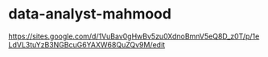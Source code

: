 # data-analyst-mahmood
https://sites.google.com/d/1VuBav0gHwBv5zu0XdnoBmnV5eQ8D_z0T/p/1eLdVL3tuYzB3NGBcuG6YAXW68QuZQv9M/edit
